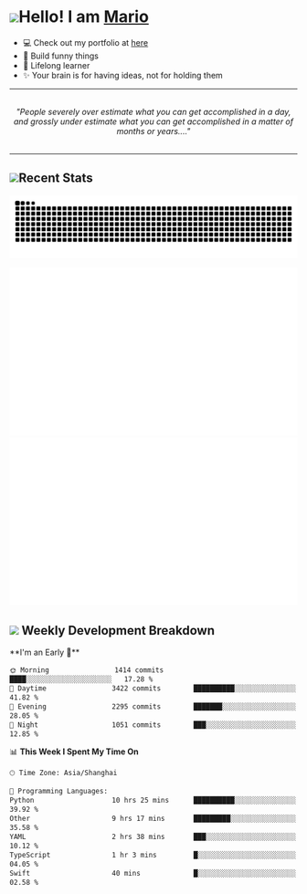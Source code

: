 <h1><a href = "#"><img src="https://media.giphy.com/media/VgCDAzcKvsR6OM0uWg/giphy.gif" width="50"></a><span>Hello! I am <a href="https://github.com/mario1in">Mario</a></span></h1>

- 💻 Check out my portfolio at [here](https://shixiong.name)
- 🔨 Build funny things
- 🚀 Lifelong learner
- ✨ Your brain is for having ideas, not for holding them

<hr/>
<br/>
<div align="center">
<i>"People severely over estimate what you can get accomplished in a day, and grossly under estimate what you can get accomplished in a matter of months or years...." </i>
</div>
<br/>
<hr/>

<h2 align="left">
  <a href="#"><img src="https://emojis.slackmojis.com/emojis/images/1643514389/3643/cool-doge.gif?1643514389" height="30"></a>Recent Stats
</h2>

<picture>
  <source
    media="(prefers-color-scheme: dark)"
    srcset="https://raw.githubusercontent.com/mario1in/mario1in/output/github-contribution-grid-snake-dark.svg"
  />
  <source
    media="(prefers-color-scheme: light)"
    srcset="https://raw.githubusercontent.com/mario1in/mario1in/output/github-contribution-grid-snake.svg"
  />
  <img
    alt="github contribution grid snake animation"
    src="https://raw.githubusercontent.com/mario1in/mario1in/output/github-contribution-grid-snake.svg"
  />
</picture>

![overview](https://raw.githubusercontent.com/mario1in/mario1in/stats-output/generated/overview.svg)
![languages](https://raw.githubusercontent.com/mario1in/mario1in/stats-output/generated/languages.svg)

<h2 align="left">
  <a href="#"><img src="https://emojis.slackmojis.com/emojis/images/1643514062/184/nyancat_big.gif?1643514062" height="30"></a> Weekly Development Breakdown
</h2>
<!--START_SECTION:waka-->
**I'm an Early 🐤** 

```text
🌞 Morning                1414 commits        ████░░░░░░░░░░░░░░░░░░░░░   17.28 % 
🌆 Daytime                3422 commits        ██████████░░░░░░░░░░░░░░░   41.82 % 
🌃 Evening                2295 commits        ███████░░░░░░░░░░░░░░░░░░   28.05 % 
🌙 Night                  1051 commits        ███░░░░░░░░░░░░░░░░░░░░░░   12.85 % 
```


📊 **This Week I Spent My Time On** 

```text
🕑︎ Time Zone: Asia/Shanghai

💬 Programming Languages: 
Python                   10 hrs 25 mins      ██████████░░░░░░░░░░░░░░░   39.92 % 
Other                    9 hrs 17 mins       █████████░░░░░░░░░░░░░░░░   35.58 % 
YAML                     2 hrs 38 mins       ███░░░░░░░░░░░░░░░░░░░░░░   10.12 % 
TypeScript               1 hr 3 mins         █░░░░░░░░░░░░░░░░░░░░░░░░   04.05 % 
Swift                    40 mins             █░░░░░░░░░░░░░░░░░░░░░░░░   02.58 % 
```


<!--END_SECTION:waka-->


